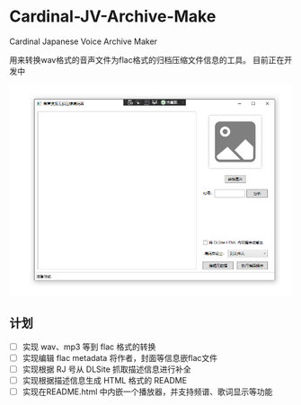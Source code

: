 # Cardinal-JV-Archive-Make

Cardinal Japanese Voice Archive Maker

用来转换wav格式的音声文件为flac格式的归档压缩文件信息的工具。
目前正在开发中

![](imgs/sc.png)

## 计划
- [ ] 实现 wav、mp3 等到 flac 格式的转换
- [ ] 实现编辑 flac metadata 将作者，封面等信息嵌flac文件
- [ ] 实现根据 RJ 号从 DLSite 抓取描述信息进行补全
- [ ] 实现根据描述信息生成 HTML 格式的 README
- [ ] 实现在README.html 中内嵌一个播放器，并支持频谱、歌词显示等功能